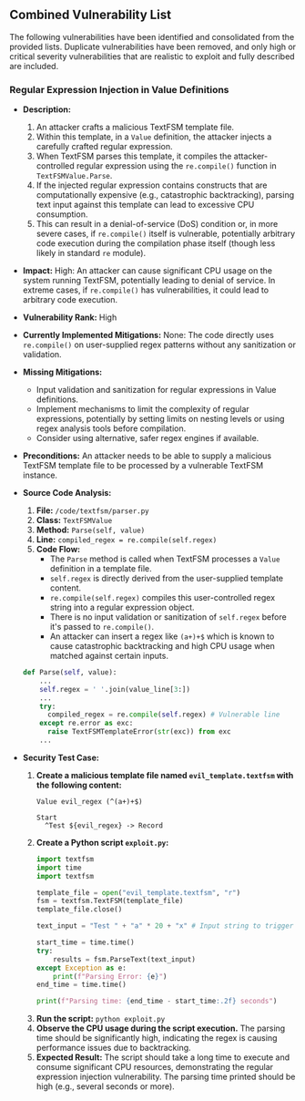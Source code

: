 ## Combined Vulnerability List

The following vulnerabilities have been identified and consolidated from the provided lists. Duplicate vulnerabilities have been removed, and only high or critical severity vulnerabilities that are realistic to exploit and fully described are included.

### Regular Expression Injection in Value Definitions

*   **Description:**
    1. An attacker crafts a malicious TextFSM template file.
    2. Within this template, in a `Value` definition, the attacker injects a carefully crafted regular expression.
    3. When TextFSM parses this template, it compiles the attacker-controlled regular expression using the `re.compile()` function in `TextFSMValue.Parse`.
    4. If the injected regular expression contains constructs that are computationally expensive (e.g., catastrophic backtracking), parsing text input against this template can lead to excessive CPU consumption.
    5. This can result in a denial-of-service (DoS) condition or, in more severe cases, if `re.compile()` itself is vulnerable, potentially arbitrary code execution during the compilation phase itself (though less likely in standard `re` module).

*   **Impact:**
    High: An attacker can cause significant CPU usage on the system running TextFSM, potentially leading to denial of service. In extreme cases, if `re.compile()` has vulnerabilities, it could lead to arbitrary code execution.

*   **Vulnerability Rank:** High

*   **Currently Implemented Mitigations:**
    None: The code directly uses `re.compile()` on user-supplied regex patterns without any sanitization or validation.

*   **Missing Mitigations:**
    *   Input validation and sanitization for regular expressions in Value definitions.
    *   Implement mechanisms to limit the complexity of regular expressions, potentially by setting limits on nesting levels or using regex analysis tools before compilation.
    *   Consider using alternative, safer regex engines if available.

*   **Preconditions:**
    An attacker needs to be able to supply a malicious TextFSM template file to be processed by a vulnerable TextFSM instance.

*   **Source Code Analysis:**
    1. **File:** `/code/textfsm/parser.py`
    2. **Class:** `TextFSMValue`
    3. **Method:** `Parse(self, value)`
    4. **Line:** `compiled_regex = re.compile(self.regex)`
    5. **Code Flow:**
        - The `Parse` method is called when TextFSM processes a `Value` definition in a template file.
        - `self.regex` is directly derived from the user-supplied template content.
        - `re.compile(self.regex)` compiles this user-controlled regex string into a regular expression object.
        - There is no input validation or sanitization of `self.regex` before it's passed to `re.compile()`.
        - An attacker can insert a regex like `(a+)+$` which is known to cause catastrophic backtracking and high CPU usage when matched against certain inputs.

    ```python
    def Parse(self, value):
        ...
        self.regex = ' '.join(value_line[3:])
        ...
        try:
          compiled_regex = re.compile(self.regex) # Vulnerable line
        except re.error as exc:
          raise TextFSMTemplateError(str(exc)) from exc
        ...
    ```

*   **Security Test Case:**
    1. **Create a malicious template file named `evil_template.textfsm` with the following content:**
        ```textfsm
        Value evil_regex (^(a+)+$)

        Start
          ^Test ${evil_regex} -> Record
        ```
    2. **Create a Python script `exploit.py`:**
        ```python
        import textfsm
        import time
        import textfsm

        template_file = open("evil_template.textfsm", "r")
        fsm = textfsm.TextFSM(template_file)
        template_file.close()

        text_input = "Test " + "a" * 20 + "x" # Input string to trigger backtracking

        start_time = time.time()
        try:
            results = fsm.ParseText(text_input)
        except Exception as e:
            print(f"Parsing Error: {e}")
        end_time = time.time()

        print(f"Parsing time: {end_time - start_time:.2f} seconds")
        ```
    3. **Run the script:** `python exploit.py`
    4. **Observe the CPU usage during the script execution.** The parsing time should be significantly high, indicating the regex is causing performance issues due to backtracking.
    5. **Expected Result:** The script should take a long time to execute and consume significant CPU resources, demonstrating the regular expression injection vulnerability. The parsing time printed should be high (e.g., several seconds or more).
